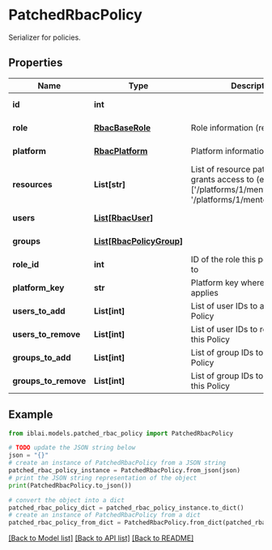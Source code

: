 # PatchedRbacPolicy

Serializer for policies.

## Properties

Name | Type | Description | Notes
------------ | ------------- | ------------- | -------------
**id** | **int** |  | [optional] [readonly] 
**role** | [**RbacBaseRole**](RbacBaseRole.md) | Role information (read-only) | [optional] [readonly] 
**platform** | [**RbacPlatform**](RbacPlatform.md) | Platform information (read-only) | [optional] [readonly] 
**resources** | **List[str]** | List of resource paths this policy grants access to (e.g., [&#39;/platforms/1/mentors&#39;, &#39;/platforms/1/mentors/settings&#39;]) | [optional] 
**users** | [**List[RbacUser]**](RbacUser.md) |  | [optional] [readonly] 
**groups** | [**List[RbacPolicyGroup]**](RbacPolicyGroup.md) |  | [optional] [readonly] 
**role_id** | **int** | ID of the role this policy applies to | [optional] 
**platform_key** | **str** | Platform key where this policy applies | [optional] 
**users_to_add** | **List[int]** | List of user IDs to add to this Policy | [optional] 
**users_to_remove** | **List[int]** | List of user IDs to remove from this Policy | [optional] 
**groups_to_add** | **List[int]** | List of group IDs to add to this Policy | [optional] 
**groups_to_remove** | **List[int]** | List of group IDs to remove from this Policy | [optional] 

## Example

```python
from iblai.models.patched_rbac_policy import PatchedRbacPolicy

# TODO update the JSON string below
json = "{}"
# create an instance of PatchedRbacPolicy from a JSON string
patched_rbac_policy_instance = PatchedRbacPolicy.from_json(json)
# print the JSON string representation of the object
print(PatchedRbacPolicy.to_json())

# convert the object into a dict
patched_rbac_policy_dict = patched_rbac_policy_instance.to_dict()
# create an instance of PatchedRbacPolicy from a dict
patched_rbac_policy_from_dict = PatchedRbacPolicy.from_dict(patched_rbac_policy_dict)
```
[[Back to Model list]](../README.md#documentation-for-models) [[Back to API list]](../README.md#documentation-for-api-endpoints) [[Back to README]](../README.md)


